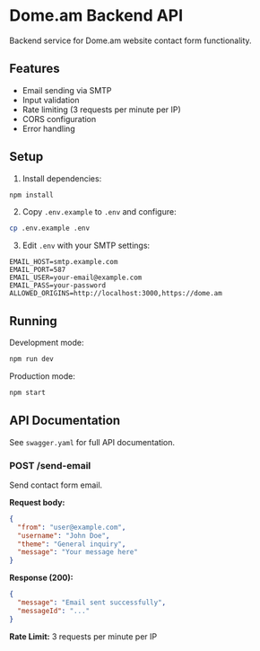 # Dome.am Backend API

Backend service for Dome.am website contact form functionality.

## Features

- Email sending via SMTP
- Input validation
- Rate limiting (3 requests per minute per IP)
- CORS configuration
- Error handling

## Setup

1. Install dependencies:

```bash
npm install
```

2. Copy `.env.example` to `.env` and configure:

```bash
cp .env.example .env
```

3. Edit `.env` with your SMTP settings:

```env
EMAIL_HOST=smtp.example.com
EMAIL_PORT=587
EMAIL_USER=your-email@example.com
EMAIL_PASS=your-password
ALLOWED_ORIGINS=http://localhost:3000,https://dome.am
```

## Running

Development mode:

```bash
npm run dev
```

Production mode:

```bash
npm start
```

## API Documentation

See `swagger.yaml` for full API documentation.

### POST /send-email

Send contact form email.

**Request body:**

```json
{
  "from": "user@example.com",
  "username": "John Doe",
  "theme": "General inquiry",
  "message": "Your message here"
}
```

**Response (200):**

```json
{
  "message": "Email sent successfully",
  "messageId": "..."
}
```

**Rate Limit:** 3 requests per minute per IP
